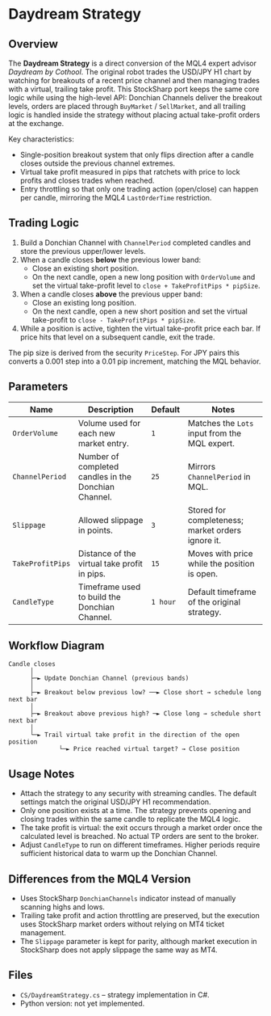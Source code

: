 # Daydream Strategy

## Overview

The **Daydream Strategy** is a direct conversion of the MQL4 expert advisor *Daydream by Cothool*. The original robot trades the USD/JPY H1 chart by watching for breakouts of a recent price channel and then managing trades with a virtual, trailing take profit. This StockSharp port keeps the same core logic while using the high-level API: Donchian Channels deliver the breakout levels, orders are placed through `BuyMarket` / `SellMarket`, and all trailing logic is handled inside the strategy without placing actual take-profit orders at the exchange.

Key characteristics:

- Single-position breakout system that only flips direction after a candle closes outside the previous channel extremes.
- Virtual take profit measured in pips that ratchets with price to lock profits and closes trades when reached.
- Entry throttling so that only one trading action (open/close) can happen per candle, mirroring the MQL4 `LastOrderTime` restriction.

## Trading Logic

1. Build a Donchian Channel with `ChannelPeriod` completed candles and store the previous upper/lower levels.
2. When a candle closes **below** the previous lower band:
   - Close an existing short position.
   - On the next candle, open a new long position with `OrderVolume` and set the virtual take-profit level to `close + TakeProfitPips * pipSize`.
3. When a candle closes **above** the previous upper band:
   - Close an existing long position.
   - On the next candle, open a new short position and set the virtual take-profit to `close - TakeProfitPips * pipSize`.
4. While a position is active, tighten the virtual take-profit price each bar. If price hits that level on a subsequent candle, exit the trade.

The pip size is derived from the security `PriceStep`. For JPY pairs this converts a 0.001 step into a 0.01 pip increment, matching the MQL behavior.

## Parameters

| Name | Description | Default | Notes |
|------|-------------|---------|-------|
| `OrderVolume` | Volume used for each new market entry. | `1` | Matches the `Lots` input from the MQL expert. |
| `ChannelPeriod` | Number of completed candles in the Donchian Channel. | `25` | Mirrors `ChannelPeriod` in MQL. |
| `Slippage` | Allowed slippage in points. | `3` | Stored for completeness; market orders ignore it. |
| `TakeProfitPips` | Distance of the virtual take profit in pips. | `15` | Moves with price while the position is open. |
| `CandleType` | Timeframe used to build the Donchian Channel. | `1 hour` | Default timeframe of the original strategy. |

## Workflow Diagram

```
Candle closes
      │
      ├─► Update Donchian Channel (previous bands)
      │
      ├─► Breakout below previous low? ──► Close short → schedule long next bar
      │
      ├─► Breakout above previous high? ─► Close long → schedule short next bar
      │
      └─► Trail virtual take profit in the direction of the open position
              └─► Price reached virtual target? → Close position
```

## Usage Notes

- Attach the strategy to any security with streaming candles. The default settings match the original USD/JPY H1 recommendation.
- Only one position exists at a time. The strategy prevents opening and closing trades within the same candle to replicate the MQL4 logic.
- The take profit is virtual: the exit occurs through a market order once the calculated level is breached. No actual TP orders are sent to the broker.
- Adjust `CandleType` to run on different timeframes. Higher periods require sufficient historical data to warm up the Donchian Channel.

## Differences from the MQL4 Version

- Uses StockSharp `DonchianChannels` indicator instead of manually scanning highs and lows.
- Trailing take profit and action throttling are preserved, but the execution uses StockSharp market orders without relying on MT4 ticket management.
- The `Slippage` parameter is kept for parity, although market execution in StockSharp does not apply slippage the same way as MT4.

## Files

- `CS/DaydreamStrategy.cs` – strategy implementation in C#.
- Python version: not yet implemented.
